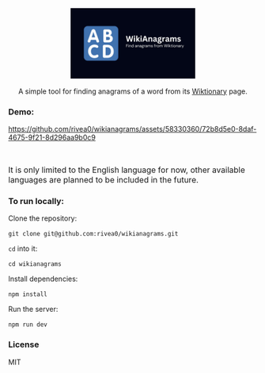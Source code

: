 <div align="center">
  <img src="./public/img/wikianagrams-og.jpg" alt="Wikianagrams" width="50%" />
  <br>
  <p>A simple tool for finding anagrams of a word from its <a href="https://en.wiktionary.org/wiki/Wiktionary:Main_Page">Wiktionary</a> page.</p>
</div>


### Demo:


https://github.com/rivea0/wikianagrams/assets/58330360/72b8d5e0-8daf-4675-9f21-8d296aa9b0c9


<br>

<p style="font-size: 16px;">It is only limited to the English language for now, other available languages are planned to be included in the future.</p>

### To run locally:

Clone the repository:

```console
git clone git@github.com:rivea0/wikianagrams.git
```

`cd` into it:

```console
cd wikianagrams
```

Install dependencies:

```console
npm install
```

Run the server:

```console
npm run dev
```

### License
MIT

